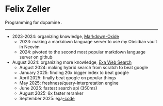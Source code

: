 # Felix Zeller

Programming for dopamine .
 
---

- 2023-2024: organizing knowledge, [Markdown-Oxide](https://github.com/Feel-ix-343/markdown-oxide)
  - 2023: making a markdown language server to use my Obsidian vault in Neovim
  - 2024: pivoted to the second most popular markdown language server on github
- August 2024: organizing more knowledge, [Exa Web Search](https://exa.ai)
  - August 2024: making hybrid search from scratch to beat google
  - January 2025: finding 20x bigger index to beat google
  - April 2025: finally beat google on popular things
  - May 2025: freshness/query-interpretation engine
  - June 2025: fastest search api (350ms)
  - August 2025: 6x faster reranker
  - September 2025: e[x](https://x.com/ExaAILabs/status/1971264749062193588)a[-code](https://exa.ai/blog/exa-code)
  
  

